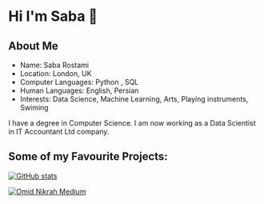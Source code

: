 # Hi I'm Saba 👋

## About Me
- Name: Saba Rostami
- Location: London, UK
- Computer Languages: Python , SQL
- Human Languages: English, Persian
- Interests: Data Science, Machine Learning, Arts, Playing instruments, Swiming

I have a degree in Computer Science. I am now working as a Data Scientist in IT Accountant Ltd company.

## Some of my Favourite Projects:




[![GitHub stats](https://github-readme-stats.vercel.app/api?username=Saba-Rostami&show_icons=true&theme=jolly)](https://github.com/Saba-Rostami/github-readme-stats)

[![Omid Nikrah Medium](https://github-readme-medium.vercel.app/?username=omidnikrah)](https://medium.com/@omidnikrah)

